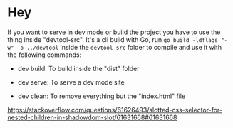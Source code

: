 # Hey

If you want to serve in dev mode or build the project you have to use the thing inside "devtool-src". It's a cli build with Go, run `go build -ldflags "-w" -o ../devtool` inside the `devtool-src` folder to compile and use it with the following commands:

- dev build: To build inside the "dist" folder

- dev serve: To serve a dev mode site

- dev clean: To remove everything but the "index.html" file

https://stackoverflow.com/questions/61626493/slotted-css-selector-for-nested-children-in-shadowdom-slot/61631668#61631668